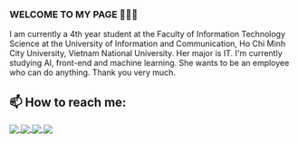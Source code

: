 ### WELCOME TO MY PAGE 👋👋👋
I am currently a 4th year student at the Faculty of Information Technology Science at the University of Information and Communication, Ho Chi Minh City University, Vietnam National University. Her major is IT. I'm currently studying AI, front-end and machine learning. She wants to be an employee who can do anything.
Thank you very much.<br>
## 📫 How to reach me: 

<a href="https://github.com/HaiHoHac2001/Analysis_Score_HighSchoolExam_HCM2020">
  <!-- Change the `github-readme-stats.anuraghazra1.vercel.app` to `github-readme-stats.vercel.app`  -->
  <img align="center" src="https://github-readme-stats.anuraghazra1.vercel.app/api/pin/?username=HaiHoHac2001&repo=Analysis_Score_HighSchoolExam_HCM2020&theme=merko" />
</a>

<a href="https://github.com/HaiHoHac2001/hohachai-CV/">
  <!-- Change the `github-readme-stats.anuraghazra1.vercel.app` to `github-readme-stats.vercel.app`  -->
  <img align="center" src="https://github-readme-stats.anuraghazra1.vercel.app/api/pin/?username=HaiHoHac2001&repo=hohachai-CV&theme=gruvbox" />
</a>    
<a href="https://github.com/HaiHoHac2001/My-Apple-Store">
  <!-- Change the `github-readme-stats.anuraghazra1.vercel.app` to `github-readme-stats.vercel.app`  -->
  <img align="center" src="https://github-readme-stats.anuraghazra1.vercel.app/api/pin/?username=HaiHoHac2001&repo=My-Apple-Store&theme=dark" />
</a>
<a href="https://github.com/HaiHoHac2001/Predict_Gender">
  <!-- Change the `github-readme-stats.anuraghazra1.vercel.app` to `github-readme-stats.vercel.app`  -->
  <img align="center" src="https://github-readme-stats.anuraghazra1.vercel.app/api/pin/?username=HaiHoHac2001&repo=Predict_Gender&theme=merko" />
</a>


